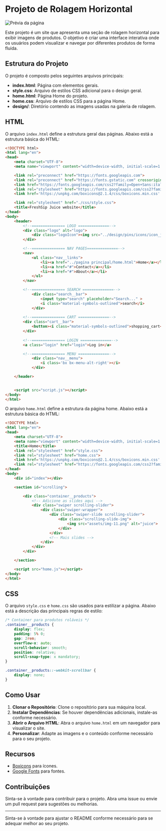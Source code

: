 

# Projeto de Rolagem Horizontal 

![Prévia da página](./paginas_images/paginaHome.png)

Este projeto é um site que apresenta uma seção de rolagem horizontal para exibir imagens de produtos. O objetivo é criar uma interface interativa onde os usuários podem visualizar e navegar por diferentes produtos de forma fluida.

## Estrutura do Projeto

O projeto é composto pelos seguintes arquivos principais:

- **index.html**: Página com elementos gerais.
- **style.css**: Arquivo de estilos CSS adicional para o design geral.
- **home.html**: Página Home do projeto.
- **home.css**: Arquivo de estilos CSS para a página Home.
- **design/**: Diretório contendo as imagens usadas na galeria de rolagem.

## HTML

O arquivo `index.html` define a estrutura geral das páginas. Abaixo está a estrutura básica do HTML:

```html
<!DOCTYPE html>
<html lang="en">
<head>
    <meta charset="UTF-8">
    <meta name="viewport" content="width=device-width, initial-scale=1.0">

    <link rel="preconnect" href="https://fonts.googleapis.com">
    <link rel="preconnect" href="https://fonts.gstatic.com" crossorigin>
    <link href="https://fonts.googleapis.com/css2?family=Open+Sans:ital,wght@0,300..800;1,300..800&family=Poppins:ital,wght@0,100;0,200;0,300;0,400;0,500;0,600;0,700;0,800;0,900;1,100;1,200;1,300;1,400;1,500;1,600;1,700;1,800;1,900&display=swap" rel="stylesheet">
    <link rel="stylesheet" href="https://fonts.googleapis.com/css2?family=Material+Symbols+Outlined:opsz,wght,FILL,GRAD@20..48,100..700,0..1,-50..200" />
    <link href='https://unpkg.com/boxicons@2.1.4/css/boxicons.min.css' rel='stylesheet'>

    <link rel="stylesheet" href="./css/style.css">
    <title>FreshSip Juice website</title>
</head> 
<body>
    <header>
        <!--=============== LOGO ==============-->
        <div class="logo" alt="logo">
            <div class="logoIcon"><img src="../design/pins/icons/icon_juice.png"></div>
        </div>

        <!--=============== NAV PAGES==============-->
        <nav>
            <ul class="nav__links">
                <li><a href="../pagina principal/home.html">Home</a></li>
                <li><a href="#">Contact</a></li>
                <li><a href="#">About</a></li>
            </ul>
        </nav>

        <!--=============== SEARCH ==============-->    
            <div class="search__bar">
                <input type="search" placeholder="Search..." >
                <i class="material-symbols-outlined">search</i>
            </div>
     
        <!--=============== CART ==============-->    
        <div class="cart__bar">
            <button><i class="material-symbols-outlined">shopping_cart</i></button>
        </div>
        
        <!--=============== LOGIN ==============--> 
        <a class="login" href="login">Log in</a>

        <!--=============== MENU ==============-->
            <div class="nav__menu">
                <i class='bx bx-menu-alt-right'></i>
            </div>

    </header>
    

    <script src="script.js"></script>
</body>
</html>
```

O arquivo `home.html` define a estrutura da página home. Abaixo está a estrutura básica do HTML:

```html
<!DOCTYPE html>
<html lang="en">
<head>
    <meta charset="UTF-8">
    <meta name="viewport" content="width=device-width, initial-scale=1.0">
    <title>Home</title>
    <link rel="stylesheet" href="style.css">
    <link rel="stylesheet" href="home.css">
    <link href='https://unpkg.com/boxicons@2.1.4/css/boxicons.min.css' rel='stylesheet'>
    <link rel="stylesheet" href="https://fonts.googleapis.com/css2?family=Material+Symbols+Outlined:opsz,wght,FILL,GRAD@20..48,100..700,0..1,-50..200">
</head>
<body>
    <div id="index"></div>

    <section id="scrolling">

        <div class="container__products">
            <!-- Adicione as slides aqui -->
            <div class="swiper scrolling-slider">
                <div class="swiper-wrapper">
                    <div class="swiper-slide scrolling-slider">
                        <div class="scrolling-slide-img">
                            <img src="assets/img-11.png" alt="juice">
                        </div>
                    </div>
                    <!-- Mais slides -->
                </div>
            </div>
        </div>             

    </section>

    <script src="home.js"></script>
</body>
</html>
```

## CSS

O arquivo `style.css` e `home.css` são usados para estilizar a página. Abaixo está a descrição das principais regras de estilo:

```css
/* Container para produtos roláveis */
.container__products {
    display: flex;
    padding: 5% 0;
    gap: 2rem;
    overflow-x: auto;
    scroll-behavior: smooth;
    position: relative;
    scroll-snap-type: x mandatory;
}

.container__products::-webkit-scrollbar {
    display: none;
}

```

## Como Usar

1. **Clonar o Repositório**: Clone o repositório para sua máquina local.
2. **Instalar Dependências**: Se houver dependências adicionais, instale-as conforme necessário.
3. **Abrir o Arquivo HTML**: Abra o arquivo `home.html` em um navegador para visualizar o site.
4. **Personalizar**: Adapte as imagens e o conteúdo conforme necessário para o seu projeto.

## Recursos

- [Boxicons](https://boxicons.com/) para ícones.
- [Google Fonts](https://fonts.google.com/) para fontes.

## Contribuições

Sinta-se à vontade para contribuir para o projeto. Abra uma issue ou envie um pull request para sugestões ou melhorias.

---

Sinta-se à vontade para ajustar o README conforme necessário para se adequar melhor ao seu projeto.
